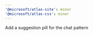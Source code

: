 ```yaml
---
'@microsoft/atlas-site': minor
'@microsoft/atlas-css': minor
---
```


Add a suggestion pill for the chat pattern
